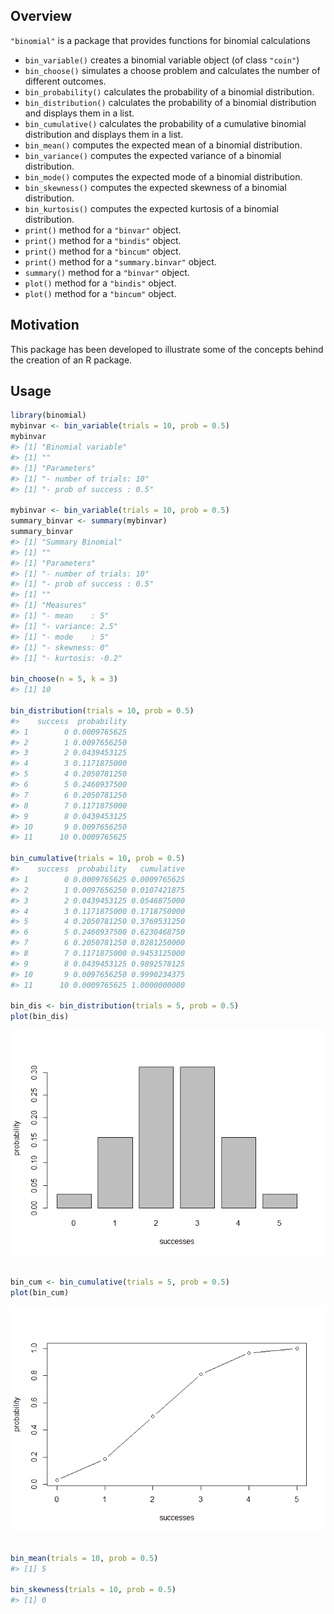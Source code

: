 
<!-- README.md is generated from README.Rmd. Please edit that file -->
Overview
--------

`"binomial"` is a package that provides functions for binomial calculations

-   `bin_variable()` creates a binomial variable object (of class `"coin"`)
-   `bin_choose()` simulates a choose problem and calculates the number of different outcomes.
-   `bin_probability()` calculates the probability of a binomial distribution.
-   `bin_distribution()` calculates the probability of a binomial distribution and displays them in a list.
-   `bin_cumulative()` calculates the probability of a cumulative binomial distribution and displays them in a list.
-   `bin_mean()` computes the expected mean of a binomial distribution.
-   `bin_variance()` computes the expected variance of a binomial distribution.
-   `bin_mode()` computes the expected mode of a binomial distribution.
-   `bin_skewness()` computes the expected skewness of a binomial distribution.
-   `bin_kurtosis()` computes the expected kurtosis of a binomial distribution.
-   `print()` method for a `"binvar"` object.
-   `print()` method for a `"bindis"` object.
-   `print()` method for a `"bincum"` object.
-   `print()` method for a `"summary.binvar"` object.
-   `summary()` method for a `"binvar"` object.
-   `plot()` method for a `"bindis"` object.
-   `plot()` method for a `"bincum"` object.

Motivation
----------

This package has been developed to illustrate some of the concepts behind the creation of an R package.

Usage
-----

``` r
library(binomial)
mybinvar <- bin_variable(trials = 10, prob = 0.5)
mybinvar
#> [1] "Binomial variable"
#> [1] ""
#> [1] "Parameters"
#> [1] "- number of trials: 10"
#> [1] "- prob of success : 0.5"

mybinvar <- bin_variable(trials = 10, prob = 0.5)
summary_binvar <- summary(mybinvar)
summary_binvar
#> [1] "Summary Binomial"
#> [1] ""
#> [1] "Parameters"
#> [1] "- number of trials: 10"
#> [1] "- prob of success : 0.5"
#> [1] ""
#> [1] "Measures"
#> [1] "- mean    : 5"
#> [1] "- variance: 2.5"
#> [1] "- mode    : 5"
#> [1] "- skewness: 0"
#> [1] "- kurtosis: -0.2"

bin_choose(n = 5, k = 3)
#> [1] 10

bin_distribution(trials = 10, prob = 0.5)
#>    success  probability
#> 1        0 0.0009765625
#> 2        1 0.0097656250
#> 3        2 0.0439453125
#> 4        3 0.1171875000
#> 5        4 0.2050781250
#> 6        5 0.2460937500
#> 7        6 0.2050781250
#> 8        7 0.1171875000
#> 9        8 0.0439453125
#> 10       9 0.0097656250
#> 11      10 0.0009765625

bin_cumulative(trials = 10, prob = 0.5)
#>    success  probability   cumulative
#> 1        0 0.0009765625 0.0009765625
#> 2        1 0.0097656250 0.0107421875
#> 3        2 0.0439453125 0.0546875000
#> 4        3 0.1171875000 0.1718750000
#> 5        4 0.2050781250 0.3769531250
#> 6        5 0.2460937500 0.6230468750
#> 7        6 0.2050781250 0.8281250000
#> 8        7 0.1171875000 0.9453125000
#> 9        8 0.0439453125 0.9892578125
#> 10       9 0.0097656250 0.9990234375
#> 11      10 0.0009765625 1.0000000000

bin_dis <- bin_distribution(trials = 5, prob = 0.5)
plot(bin_dis)
```

![](README-unnamed-chunk-2-1.png)

``` r

bin_cum <- bin_cumulative(trials = 5, prob = 0.5)
plot(bin_cum)
```

![](README-unnamed-chunk-2-2.png)

``` r

bin_mean(trials = 10, prob = 0.5)
#> [1] 5

bin_skewness(trials = 10, prob = 0.5)
#> [1] 0
```
